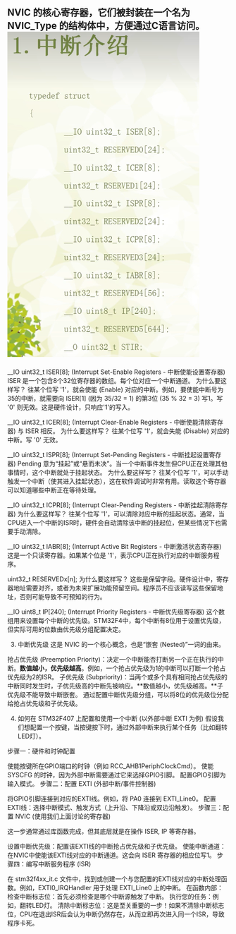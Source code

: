 ## NVIC 的核心寄存器，它们被封装在一个名为 NVIC_Type 的结构体中，方便通过C语言访问。![alt text](image-22.png)

__IO uint32_t ISER[8]; (Interrupt Set-Enable Registers - 中断使能设置寄存器)
ISER 是一个包含8个32位寄存器的数组。每个位对应一个中断通道。
为什么要这样写？ 往某个位写 '1'，就会使能 (Enable) 对应的中断。例如，要使能中断号为35的中断，就需要向 ISER[1] (因为 35/32 = 1) 的第3位 (35 % 32 = 3) 写1。写 '0' 则无效。这是硬件设计，只响应'1'的写入。


__IO uint32_t ICER[8]; (Interrupt Clear-Enable Registers - 中断使能清除寄存器)
与 ISER 相反。
为什么要这样写？ 往某个位写 '1'，就会失能 (Disable) 对应的中断。写 '0' 无效。


__IO uint32_t ISPR[8]; (Interrupt Set-Pending Registers - 中断挂起设置寄存器)
Pending 意为“挂起”或“悬而未决”。当一个中断事件发生但CPU正在处理其他事情时，这个中断就处于挂起状态。
为什么要这样写？ 往某个位写 '1'，可以手动触发一个中断（使其进入挂起状态），这在软件调试时非常有用。读取这个寄存器可以知道哪些中断正在等待处理。


__IO uint32_t ICPR[8]; (Interrupt Clear-Pending Registers - 中断挂起清除寄存器)
为什么要这样写？ 往某个位写 '1'，可以清除对应中断的挂起状态。通常，当CPU进入一个中断的ISR时，硬件会自动清除该中断的挂起位，但某些情况下也需要手动清除。


__IO uint32_t IABR[8]; (Interrupt Active Bit Registers - 中断激活状态寄存器)
这是一个只读寄存器。如果某个位是 '1'，表示CPU正在执行对应的中断服务程序。


uint32_t RESERVEDx[n];
为什么要这样写？ 这些是保留字段。硬件设计中，寄存器地址需要对齐，或者为未来扩展功能预留空间。程序员不应该读写这些保留地址，否则可能导致不可预知的行为。

__IO uint8_t IP[240]; (Interrupt Priority Registers - 中断优先级寄存器)
这个数组用来设置每个中断的优先级。STM32F4中，每个中断有8位用于设置优先级，但实际可用的位数由优先级分组配置决定。

 
3. 中断优先级
这是 NVIC 的一个核心概念，也是“嵌套 (Nested)”一词的由来。

抢占优先级 (Preemption Priority)：决定一个中断能否打断另一个正在执行的中断。**数值越小，优先级越高**。例如，一个抢占优先级为1的中断可以打断一个抢占优先级为2的ISR。
子优先级 (Subpriority)：当两个或多个具有相同抢占优先级的中断同时发生时，子优先级高的中断先被响应。**数值越小，优先级越高。**子优先级不能导致中断嵌套。
通过配置中断优先级分组，可以将8位的优先级位分配给抢占优先级和子优先级。

4. 如何在 STM32F407 上配置和使用一个中断 (以外部中断 EXTI 为例)
假设我们想配置一个按键，当按键按下时，通过外部中断来执行某个任务（比如翻转LED灯）。

步骤一：硬件和时钟配置

使能按键所在GPIO端口的时钟（例如 RCC_AHB1PeriphClockCmd）。
使能 SYSCFG 的时钟，因为外部中断需要通过它来选择GPIO引脚。
配置GPIO引脚为输入模式。
步骤二：配置 EXTI (外部中断/事件控制器)

将GPIO引脚连接到对应的EXTI线。例如，将 PA0 连接到 EXTI_Line0。
配置EXTI线：选择中断模式、触发方式（上升沿、下降沿或双边沿触发）。
步骤三：配置 NVIC (使用我们上面讨论的寄存器)

这一步通常通过库函数完成，但其底层就是在操作 ISER, IP 等寄存器。

设置中断优先级：配置该EXTI线的中断抢占优先级和子优先级。
使能中断通道：在NVIC中使能该EXTI线对应的中断通道。这会向 ISER 寄存器的相应位写1。
步骤四：编写中断服务程序 (ISR)

在 stm32f4xx_it.c 文件中，找到或创建一个与您配置的EXTI线对应的中断处理函数。例如，EXTI0_IRQHandler 用于处理 EXTI_Line0 上的中断。
在函数内部：
检查中断标志位：首先必须检查是哪个中断源触发了中断。
执行您的任务：例如，翻转LED灯。
清除中断标志位：这是至关重要的一步！如果不清除中断标志位，CPU在退出ISR后会认为中断仍然存在，从而立即再次进入同一个ISR，导致程序卡死。
